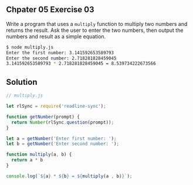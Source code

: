 ## Chpater 05 Exercise 03

Write a program that uses a `multiply` function to multiply two numbers and returns the result. Ask the user to enter the two numbers, then output the numbers and result as a simple equation.

```bash
$ node multiply.js
Enter the first number: 3.141592653589793
Enter the second number: 2.718281828459045
3.141592653589793 * 2.718281828459045 = 8.539734222673566
```

## Solution

```javascript
// multiply.js

let rlSync = require('readline-sync');

function getNumber(prompt) {
  return Number(rlSync.question(prompt));
}

let a = getNumber('Enter first number: ');
let b = getNumber('Enter second number: ');

function multiply(a, b) {
  return a * b  
}

console.log(`${a} * ${b} = ${multiply(a , b)}`);
```
